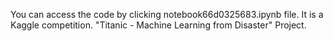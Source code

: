 You can access the code by clicking notebook66d0325683.ipynb file. It is a Kaggle competition. "Titanic - Machine Learning from Disaster" Project.
